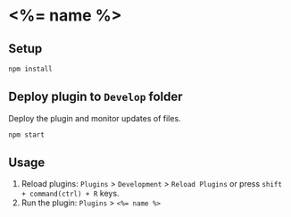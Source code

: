 # <%= name %>

## Setup

```bash
npm install
```

## Deploy plugin to `Develop` folder 

Deploy the plugin and monitor updates of files.

```bash
npm start
```

## Usage 

1. Reload plugins: `Plugins` > `Development` > `Reload Plugins` or press `shift + command(ctrl) + R` keys.
2. Run the plugin: `Plugins` > `<%= name %>`
